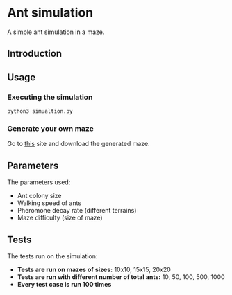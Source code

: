 # Ant simulation
A simple ant simulation in a maze.

## Introduction

## Usage
### Executing the simulation
`python3 simualtion.py`

### Generate your own maze
Go to [this](https://mazegenerator.net) site and download the generated maze.

## Parameters
The parameters used:
-  Ant colony size
-  Walking speed of ants
-  Pheromone decay rate (different terrains)
-  Maze difficulty (size of maze)

## Tests
The tests run on the simulation:
- **Tests are run on mazes of sizes:** 10x10, 15x15, 20x20
- **Tests are run with different number of total ants:** 10, 50, 100, 500, 1000
- **Every test case is run 100 times**
